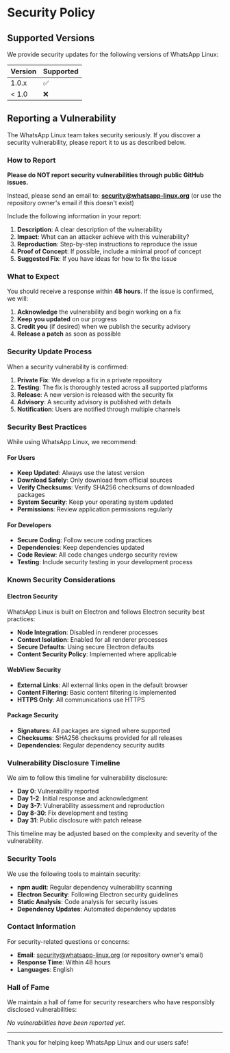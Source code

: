 # Security Policy

## Supported Versions

We provide security updates for the following versions of WhatsApp Linux:

| Version | Supported          |
| ------- | ------------------ |
| 1.0.x   | :white_check_mark: |
| < 1.0   | :x:                |

## Reporting a Vulnerability

The WhatsApp Linux team takes security seriously. If you discover a security vulnerability, please report it to us as described below.

### How to Report

**Please do NOT report security vulnerabilities through public GitHub issues.**

Instead, please send an email to: **security@whatsapp-linux.org** (or use the repository owner's email if this doesn't exist)

Include the following information in your report:

1. **Description**: A clear description of the vulnerability
2. **Impact**: What can an attacker achieve with this vulnerability?
3. **Reproduction**: Step-by-step instructions to reproduce the issue
4. **Proof of Concept**: If possible, include a minimal proof of concept
5. **Suggested Fix**: If you have ideas for how to fix the issue

### What to Expect

You should receive a response within **48 hours**. If the issue is confirmed, we will:

1. **Acknowledge** the vulnerability and begin working on a fix
2. **Keep you updated** on our progress
3. **Credit you** (if desired) when we publish the security advisory
4. **Release a patch** as soon as possible

### Security Update Process

When a security vulnerability is confirmed:

1. **Private Fix**: We develop a fix in a private repository
2. **Testing**: The fix is thoroughly tested across all supported platforms
3. **Release**: A new version is released with the security fix
4. **Advisory**: A security advisory is published with details
5. **Notification**: Users are notified through multiple channels

### Security Best Practices

While using WhatsApp Linux, we recommend:

#### For Users

-   **Keep Updated**: Always use the latest version
-   **Download Safely**: Only download from official sources
-   **Verify Checksums**: Verify SHA256 checksums of downloaded packages
-   **System Security**: Keep your operating system updated
-   **Permissions**: Review application permissions regularly

#### For Developers

-   **Secure Coding**: Follow secure coding practices
-   **Dependencies**: Keep dependencies updated
-   **Code Review**: All code changes undergo security review
-   **Testing**: Include security testing in your development process

### Known Security Considerations

#### Electron Security

WhatsApp Linux is built on Electron and follows Electron security best practices:

-   **Node Integration**: Disabled in renderer processes
-   **Context Isolation**: Enabled for all renderer processes
-   **Secure Defaults**: Using secure Electron defaults
-   **Content Security Policy**: Implemented where applicable

#### WebView Security

-   **External Links**: All external links open in the default browser
-   **Content Filtering**: Basic content filtering is implemented
-   **HTTPS Only**: All communications use HTTPS

#### Package Security

-   **Signatures**: All packages are signed where supported
-   **Checksums**: SHA256 checksums provided for all releases
-   **Dependencies**: Regular dependency security audits

### Vulnerability Disclosure Timeline

We aim to follow this timeline for vulnerability disclosure:

-   **Day 0**: Vulnerability reported
-   **Day 1-2**: Initial response and acknowledgment
-   **Day 3-7**: Vulnerability assessment and reproduction
-   **Day 8-30**: Fix development and testing
-   **Day 31**: Public disclosure with patch release

This timeline may be adjusted based on the complexity and severity of the vulnerability.

### Security Tools

We use the following tools to maintain security:

-   **npm audit**: Regular dependency vulnerability scanning
-   **Electron Security**: Following Electron security guidelines
-   **Static Analysis**: Code analysis for security issues
-   **Dependency Updates**: Automated dependency updates

### Contact Information

For security-related questions or concerns:

-   **Email**: security@whatsapp-linux.org (or repository owner's email)
-   **Response Time**: Within 48 hours
-   **Languages**: English

### Hall of Fame

We maintain a hall of fame for security researchers who have responsibly disclosed vulnerabilities:

_No vulnerabilities have been reported yet._

---

Thank you for helping keep WhatsApp Linux and our users safe!
